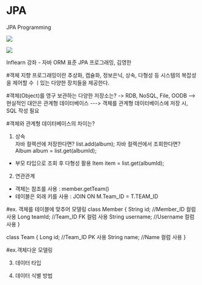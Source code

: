 # JPA
JPA Programming

<a href="https://github.com/bboooyaho" target="_blank"><img src="https://img.shields.io/badge/bboooyaho-000000?style=plastic&logo=github&logoColor=FFFFFF"/></a>

<a href="https://www.instagram.com/" target="_blank"><img src="https://img.shields.io/badge/bboooyaho-000000?style=plastic&logo=instagram&logoColor=FFFFFF"/></a>


Inflearn 강좌 - 자바 ORM 표준 JPA 프로그래밍, 김영한 

#객체 지향 프로그래밍이란 추상화, 캡슐화, 정보은닉, 상속, 다형성 등 시스템의 복잡성을 제어할 수 ㅣ있는 다양한 장치들을 제공한다.

#객체(Object)를 영구 보관하는 다양한 저장소는? 
-> RDB, NoSQL, File, OODB
--> 현실적인 대안은 관계형 데이터베이스 
---> 객체를 관계형 데이터베이스에 저장 시, SQL 작성 필요

#객체와 관계형 데이터베이스의 차이는? 
1. 상속  
자바 컬렉션에 저장한다면? list.add(album);
자바 컬렉션에서 조회한다면? Album album = list.get(albumId);
- 부모 타입으로 조회 후 다형성 활용 Item item = list.get(albumId); 

2. 연관관계 
- 객체는 참조를 사용 : member.getTeam() 
- 테이블은 외래 키를 사용 : JOIN ON M.Team_ID = T.TEAM_ID 

#ex. 객체를 테이블에 맞추어 모델링 
class Member {
  String id; //Member_ID 컬럼 사용 
  Long teamId; //Team_ID FK 컬럼 사용 
  String username; //Username 컬럼 사용 
 }
 
 class Team {
  Long id; //Team_ID PK 사용 
  String name; //Name 컬럼 사용 
 }

#ex.객체다운 모델링 






3. 데이터 타입 

4. 데이터 식별 방법 

